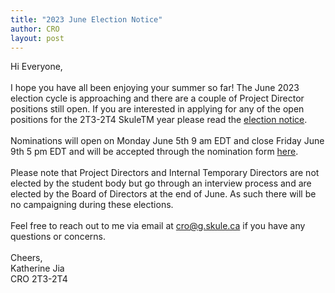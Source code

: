 ```yaml
---
title: "2023 June Election Notice"
author: CRO
layout: post
---
```


Hi Everyone,<br> <br>  I hope you have all been enjoying your summer so far! The June 2023 election cycle is approaching and there are a couple of Project Director positions still open. If you are interested in applying for any of the open positions for the 2T3-2T4 SkuleTM year please read the <a href="https://drive.google.com/file/d/1VMfrCxTH-49oq2bee5MEME-pbBb0YidY/view?usp=sharing">election notice</a>. <br> <br> Nominations will open on Monday June 5th 9 am EDT and close Friday June 9th 5 pm EDT and will be accepted through the nomination form <a href="https://forms.gle/RdYYkbuqSmLUAdjV8">here</a>. <br> <br> Please note that Project Directors and Internal Temporary Directors are not elected by the student body but go through an interview process and are elected by the Board of Directors at the end of June. As such there will be no campaigning during these elections.<br> <br> Feel free to reach out to me via email at cro@g.skule.ca if you have any questions or concerns.<br> <br> Cheers,<br> Katherine Jia<br> CRO 2T3-2T4